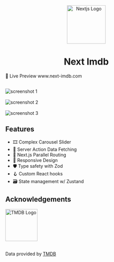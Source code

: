 

<div align="center">
  <img align="center" alt="Nextjs Logo" width="120px" height="120px" src="https://github.com/adam-ridhwan/next-movie/assets/76563028/8361c850-034b-476f-ac60-665f45c2a2df"/>
</div>

<h1 align="center">Next Imdb</h1>

<p>🍿 Live Preview www.next-imdb.com</p

<br />
<br />

<img src='https://github.com/adam-ridhwan/next-imdb/assets/76563028/5b80e78a-f101-473a-a7fb-05d96c24e3aa' alt='screenshot 1' />

<br />
<br />

<img src='https://github.com/adam-ridhwan/next-imdb/assets/76563028/0c5645bc-99c6-463d-a14d-d9b4ac7db58a' alt='screenshot 2' />

<br />
<br />

<img src='https://github.com/adam-ridhwan/next-imdb/assets/76563028/860b233e-d62f-4d1d-bce0-06ead52eaa81' alt='screenshot 3' />


<h2>Features</h2>

- 🎞️ Complex Carousel Slider 
- 📡 Server Action Data Fetching
- 🔀 Next.js Parallel Routing
- 📱 Responsive Design
- 🛡️ Type safety with Zod
- 🪝 Custom React hooks
- 🗃️ State management w/ Zustand

<h2>Acknowledgements</h2>

<img  alt="TMDB Logo" width="100px" src="https://github.com/adam-ridhwan/next-imdb/assets/76563028/ac3b833f-3b4c-4152-8b78-6431d2731a63"/>

<br/>
<br/>

Data provided by [TMDB](https://www.themoviedb.org/)
